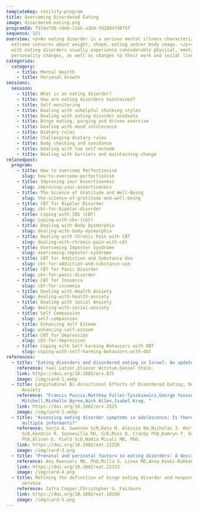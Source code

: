 ```yaml
---
templateKey: resilify-program
title: Overcoming Disordered Eating
image: disordered-eating.png
programId: f57de7d0-cdeb-11eb-a3b0-7d28847d8f5f
sequence: 121
overview: <p>An eating disorder is a serious mental illness characterized by
  extreme concerns about weight, shape, eating and/or body image. </p><p>People
  with eating disorders usually experience considerable physical, emotional and
  personality changes, as well as changes to their work and social lives.</p>
categories:
  category:
    - title: Mental Health
    - title: Personal Growth
sessions:
  session:
    - title: What is an eating disorder?
    - title: How are eating disorders maintained?
    - title: Self-monitoring
    - title: Dealing with unhelpful thinking styles
    - title: Dealing with eating disorder mindsets
    - title: Binge eating, purging and driven exercise
    - title: Dealing with mood intolerance
    - title: Dietary rules
    - title: Challenging dietary rules
    - title: Body checking and avoidance
    - title: Dealing with low self-esteem
    - title: Dealing with barriers and maintaining change
relatedpost:
  program:
    - title: How to overcome Perfectionism
      slug: how-to-overcome-perfectionism
    - title: Improving your Assertiveness
      slug: improving-your-assertiveness
    - title: The Science of Gratitude and Well-Being
      slug: the-science-of-gratitude-and-well-being
    - title: CBT for Bipolar Disorder
      slug: cbt-for-bipolar-disorder
    - title: Coping with IBS (CBT)
      slug: coping-with-ibs-(cbt)
    - title: Dealing with Body Dysmorphia
      slug: dealing-with-body-dysmorphia
    - title: Dealing with Chronic Pain with CBT
      slug: dealing-with-chronic-pain-with-cbt
    - title: Overcoming Imposter Syndrome
      slug: overcoming-imposter-syndrome
    - title: CBT for Addiction and Substance Use
      slug: cbt-for-addiction-and-substance-use
    - title: CBT for Panic Disorder
      slug: cbt-for-panic-disorder
    - title: CBT for Insomnia
      slug: cbt-for-insomnia
    - title: Dealing with Health Anxiety
      slug: dealing-with-health-anxiety
    - title: Dealing with Social Anxiety
      slug: dealing-with-social-anxiety
    - title: Self Compassion
      slug: self-compassion
    - title: Enhancing Self Esteem
      slug: enhancing-self-esteem
    - title: CBT for Depression
      slug: cbt-for-depression
    - title: Coping with Self-harming Behaviors with DBT
      slug: coping-with-self-harming-behaviors-with-dbt
references:
  - title: "Eating disorders and disordered eating in Israel: An updated review"
    reference: Yael Latzer,Eliezer Witztum,Daniel Stein.
    link: https://doi.org/10.1002/erv.875
    image: /img/card-1.webp
  - title: Longitudinal Bi-directional Effects of Disordered Eating, Depression and
      Anxiety
    reference: "Francis Puccio,Matthew Fuller-Tyszkiewicz,George Youssef,Sarah
      Mitchell,Michelle Byrne,Nick Allen,Isabel Krug. "
    link: https://doi.org/10.1002/erv.2525
    image: /img/card-2.webp
  - title: "Assessing eating disorder symptoms in adolescence: Is there a role for
      multiple informants?"
    reference: Sonja A. Swanson ScM,Kate M. Aloisio BA,Nicholas J. Horton
      ScD,Kendrin R. Sonneville RD, ScD,Ross D. Crosby PhD,Kamryn T. Eddy
      PhD,Alison E. Field ScD,Nadia Micali MD, PhD.
    link: https://doi.org/10.1002/eat.22250
    image: /img/card-3.png
  - title: "Prenatal and perinatal factors in eating disorders: A descriptive review"
    reference: Anu Raevuori MD, PhD,Milla S. Linna MD,Anna Keski-Rahkonen MD, PhD, MPH.
    link: https://doi.org/10.1002/eat.22323
    image: /img/card-4.png
  - title: Refining the definition of binge eating disorder and nonpurging bulimia
      nervosa
    reference: Zafra Cooper,Christopher G. Fairburn.
    link: https://doi.org/10.1002/eat.10208
    image: /img/card-5.png
---
```

